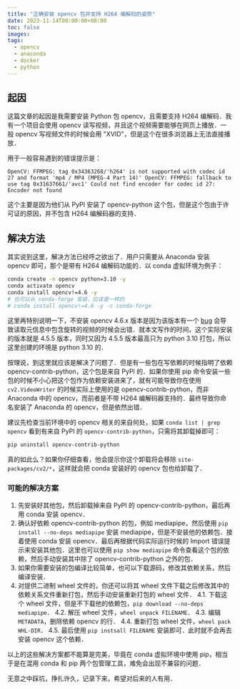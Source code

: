 ```yaml
---
title: "正确安装 opencv 包并支持 H264 编解码的姿势"
date: 2023-11-14T00:00:00+08:00
toc: false
images:
tags: 
  - opencv
  - anaconda
  - docker
  - python
---
```


## 起因

这篇文章的起因是我需要安装 Python 包 opencv，且需要支持 H264 编解码．我有一个项目会使用 opencv 读写视频，并且这个视频需要能够在网页上播放．一般 opencv 写视频文件的时候会用 "XVID"，但是这个在很多浏览器上无法直接播放．

用于一般容易遇到的错误提示是：

```text
OpenCV: FFMPEG: tag 0x34363268/'h264' is not supported with codec id 27 and format 'mp4 / MP4 (MPEG-4 Part 14)' OpenCV: FFMPEG: fallback to use tag 0x31637661/'avc1' Could not find encoder for codec id 27: Encoder not found
```

这个主要是因为他们从 PyPI 安装了 opencv-python 这个包，但是这个包由于许可证的原因，并不包含 H264 编解码器的支持．

## 解决方法

其实说到这里，解决方法已经呼之欲出了．用户只需要从 Anaconda 安装 opencv 即可，那个是带有 H264 编解码功能的．以 conda 虚拟环境为例子：

```bash
conda create -n opencv python=3.10 -y
conda activate opencv
conda install opencv!=4.6 -y
# 也可以从 conda-forge 安装，应该是一样的
# conda install opencv!=4.6 -y -c conda-forge
```

这里再特别说明一下，不安装 opencv 4.6.x 版本是因为该版本有一个 [bug](https://github.com/opencv/opencv/issues/22088) 会导致读取元信息中包含旋转的视频的时候会出错．就本文写作的时间，这个实际安装的版本就是 4.5.5 版本，同时又因为 4.5.5 版本最高只为 python 3.10 打包，所以这里创建的环境是 python 3.10 的．

按理说，到这里就应该是解决了问题了．但是有一些包在写依赖的时候指明了依赖 opencv-contrib-python，这个包是来自 PyPI 的．如果你使用 pip 命令安装一些包的时候不小心把这个包作为依赖安装进来了，就有可能导致你在使用 `cv2.VideoWriter` 的时候实际上使用的是 opencv-contrib-python，而非 Anaconda 中的 opencv，而前者是不带 H264 编解码器支持的．最终导致你命名安装了 Anaconda 的 opencv，但是依然出错．

建议先检查当前环境中的 opencv 相关的来自何处，如果 `conda list | grep opencv` 看到有来自 PyPI 的 `opencv-contrib-python`，只需将其卸载掉即可：

```bash
pip uninstall opencv-contrib-python
```

真的如此么？如果你仔细查看，他会提示你这个卸载将会移除 `site-packages/cv2/*`，这样就会把 conda 安装好的 opencv 包也给卸载了．

### 可能的解决方案

1. 先安装好其他包，然后卸载掉来自 PyPI 的 opencv-contrib-python，最后再用 conda 安装 opencv．
2. 确认好依赖 opencv-contrib-python 的包，例如 mediapipe，然后使用 `pip install --no-deps mediapipe` 安装 mediapipe，但是不安装他的依赖包．接着使用 conda 安装 opencv．最后再根据代码实际运行时候的 Import 错误提示来安装其他包．这里也可以使用 `pip show mediapipe` 命令查看这个包的依赖，然后手动安装其中除了 opencv-contrib-python 之外的包．
3. 如果你需要安装的包编译比较简单，也可以下载源码，修改其依赖关系，然后编译安装．
4. 对提供二进制 wheel 文件的，你还可以将其 wheel 文件下载之后修改其中的依赖关系文件重新打包，然后手动安装重新打包的 wheel 文件．
  4.1. 下载这个 wheel 文件，但是不下载他的依赖包，`pip download --no-deps mediapipe`．
  4.2. 解压 wheel 文件，`wheel unpack FILENAME`．
  4.3. 编辑 `METADATA`，删除依赖 opencv 的行．
  4.4. 重新打包 wheel 文件，`wheel pack WHL-DIR`．
  4.5. 最后使用 `pip instsall FILENAME` 安装即可．此时就不会再去安装 opencv 这个依赖．

以上的这些解决方案都不能算是完美，毕竟在 conda 虚拟环境中使用 pip，相当于是在混用 conda 和 pip 两个包管理工具，难免会出现不兼容的问题．

无意之中踩坑，挣扎许久，记录下来，希望对后来的人有用．
